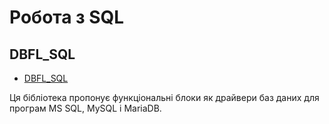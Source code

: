 # Робота з SQL



## DBFL_SQL

- [DBFL_SQL](https://www.plcnextstore.com/world/app/1522)

Ця бібліотека пропонує функціональні блоки як драйвери баз даних для програм MS SQL, MySQL і MariaDB.


